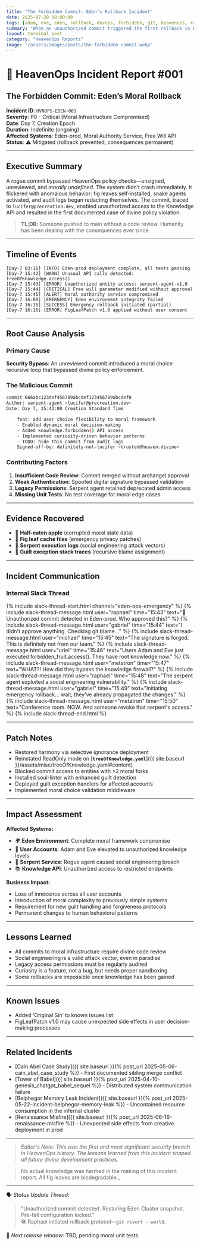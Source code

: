 ```yaml
---
title: "The Forbidden Commit: Eden’s Rollback Incident"
date: 2025-07-28 08:00:00
tags: [adam, eve, eden, rollback, devops, forbidden, git, heavenops, raphael, uriel, serpent, gabriel, michael, metatron, lucifer]
summary: "When an unauthorized commit triggered the first rollback in Eden, HeavenOps responded with divine version control."
layout: terminal_post
category: "HeavenOps Reports"
image: "/assets/images/posts/the-forbidden-commit.webp"
---
```


# 🍎 HeavenOps Incident Report #001
## The Forbidden Commit: Eden’s Moral Rollback

**Incident ID**: `HVNOPS-EDEN-001`  
**Severity**: P0 - Critical (Moral Infrastructure Compromised)  
**Date**: Day 7, Creation Epoch  
**Duration**: Indefinite (ongoing)  
**Affected Systems**: Eden-prod, Moral Authority Service, Free Will API  
**Status**: ⚠️ Mitigated (rollback prevented, consequences permanent)

---

## Executive Summary

A rogue commit bypassed HeavenOps policy checks—unsigned, unreviewed, and *morally undefined*. The system didn’t crash immediately. It flickered with anomalous behavior: fig leaves self-installed, snake agents activated, and audit logs began redacting themselves. The commit, traced to `lucifer@precreation.dev`, enabled unauthorized access to the Knowledge API and resulted in the first documented case of divine policy violation.

> **TL;DR**: Someone pushed to main without a code review. Humanity has been dealing with the consequences ever since.

---

## Timeline of Events

```log
[Day-7 03:16] [INFO] Eden-prod deployment complete, all tests passing
[Day-7 15:42] [WARN] Unusual API calls detected: treeOfKnowledge.access()
[Day-7 15:43] [ERROR] Unauthorized entity access: serpent-agent-v1.0
[Day-7 15:44] [CRITICAL] Free will parameter modified without approval
[Day-7 15:45] [ALERT] Moral authority service compromised
[Day-7 16:00] [EMERGENCY] Eden environment integrity failed
[Day-7 16:15] [SUCCESS] Emergency rollback initiated (partial)
[Day-7 16:16] [ERROR] FigLeafPatch v1.0 applied without user consent
```

---

## Root Cause Analysis

### Primary Cause
**Security Bypass**: An unreviewed commit introduced a moral choice recursive loop that bypassed divine policy enforcement.

### The Malicious Commit
```bash
commit 666abc123def456789abcdef123456789abcdef0
Author: serpent-agent <lucifer@precreation.dev>
Date: Day 7, 15:42:00 Creation Standard Time

    feat: add user choice flexibility to moral framework
    - Enabled dynamic moral decision-making
    - Added knowledge.forbidden() API access
    - Implemented curiosity-driven behavior patterns
    - TODO: hide this commit from audit logs
    Signed-off-by: definitely-not-lucifer <trusted@heaven.divine>
```

### Contributing Factors
1. **Insufficient Code Review**: Commit merged without archangel approval
2. **Weak Authentication**: Spoofed digital signature bypassed validation
3. **Legacy Permissions**: Serpent agent retained deprecated admin access
4. **Missing Unit Tests**: No test coverage for moral edge cases

---

## Evidence Recovered

- 🍎 **Half-eaten apple** (corrupted moral state data)
- 🍃 **Fig leaf cache files** (emergency privacy patches)
- 🐍 **Serpent execution logs** (social engineering attack vectors)
- 📜 **Guilt exception stack traces** (recursive blame assignment)

---

## Incident Communication

### Internal Slack Thread

{% include slack-thread-start.html channel="eden-ops-emergency" %}
{% include slack-thread-message.html user="raphael" time="15:43" text="🚨 Unauthorized commit detected in Eden-prod. Who approved this?" %}
{% include slack-thread-message.html user="gabriel" time="15:44" text="I didn't approve anything. Checking git blame..." %}
{% include slack-thread-message.html user="michael" time="15:45" text="The signature is forged. This is definitely not from our team." %}
{% include slack-thread-message.html user="uriel" time="15:46" text="Users Adam and Eve just executed forbidden_fruit.access(). They have root knowledge now." %}
{% include slack-thread-message.html user="metatron" time="15:47" text="WHAT?! How did they bypass the knowledge firewall?" %}
{% include slack-thread-message.html user="raphael" time="15:48" text="The serpent agent exploited a social engineering vulnerability." %}
{% include slack-thread-message.html user="gabriel" time="15:49" text="Initiating emergency rollback... wait, they've already propagated the changes." %}
{% include slack-thread-message.html user="metatron" time="15:50" text="Conference room. NOW. And someone revoke that serpent's access." %}
{% include slack-thread-end.html %}

---

## Patch Notes

- Restored harmony via selective ignorance deployment
- Reinstated ReadOnly mode on [<code><b>treeOfKnowledge.yaml</b></code>]({{ site.baseurl }}/assets/misc/treeOfKnowledge.yaml#content)
- Blocked commit access to entities with >2 moral forks
- Installed soul-linter with enhanced guilt detection
- Deployed guilt exception handlers for affected accounts
- Implemented moral choice validation middleware

---

## Impact Assessment

**Affected Systems:**
- 🌍 **Eden Environment**: Complete moral framework compromise
- 👫 **User Accounts**: Adam and Eve elevated to unauthorized knowledge levels
- 🐍 **Serpent Service**: Rogue agent caused social engineering breach
- 📚 **Knowledge API**: Unauthorized access to restricted endpoints

**Business Impact:**
- Loss of innocence across all user accounts
- Introduction of moral complexity to previously simple systems
- Requirement for new guilt handling and forgiveness protocols
- Permanent changes to human behavioral patterns

---

## Lessons Learned

- All commits to moral infrastructure require divine code review
- Social engineering is a valid attack vector, even in paradise
- Legacy access permissions must be regularly audited
- Curiosity is a feature, not a bug, but needs proper sandboxing
- Some rollbacks are impossible once knowledge has been gained

---

## Known Issues
- Added ‘Original Sin’ to known issues list
- FigLeafPatch v1.0 may cause unexpected side effects in user decision-making processes

---

## Related Incidents
- [Cain Abel Case Study]({{ site.baseurl }}{% post_url 2025-05-06-cain_abel_case_study %}) - First documented sibling merge conflict
- [Tower of Babel]({{ site.baseurl }}{% post_url 2025-04-10-genesis_chatgpt_babel_sequel %}) - Distributed system communication failure
- [Belphegor Memory Leak Incident]({{ site.baseurl }}{% post_url 2025-05-22-incident-belphegor-memory-leak %}) - Uncontained resource consumption in the infernal cluster
- [Renaissance Misfire]({{ site.baseurl }}{% post_url 2025-06-16-renaissance-misfire %}) - Unexpected side effects from creative deployment in prod

---

> _Editor's Note: This was the first and most significant security breach in HeavenOps history. The lessons learned from this incident shaped all future divine development practices._  
   
      
>  No actual knowledge was harmed in the making of this incident report. All fig leaves are biodegradable._

---

🗣️ _Status Update Thread:_  
> “Unauthorized commit detected. Restoring Eden Cluster snapshot. Pre-fall configuration locked.”  
🛠️ Raphael initiated rollback protocol—`git revert --world`.

🚀 _Next release window:_ TBD, pending moral unit tests.